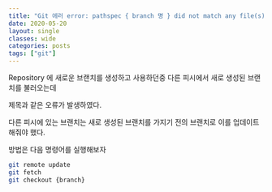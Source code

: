 ```yaml
---
title: "Git 에러 error: pathspec { branch 명 } did not match any file(s) known to git."
date: 2020-05-20
layout: single
classes: wide
categories: posts
tags: ["git"]
---
```


Repository 에 새로운 브랜치를 생성하고 사용하던중 다른 피시에서 새로 생성된 브랜치를 불러오는데

제목과 같은 오류가 발생하였다.

다른 피시에 있는 브랜치는 새로 생성된 브랜치를 가지기 전의 브랜치로 이를 업데이트해줘야 했다.

방법은 다음 명령어를 실행해보자

```sh
git remote update
git fetch
git checkout {branch}
```